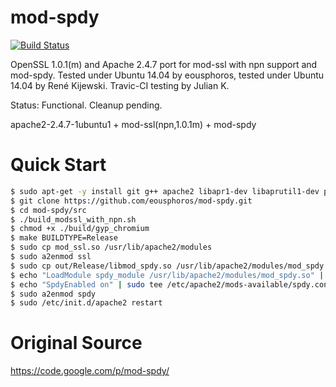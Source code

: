 mod-spdy
========

[![Build Status](https://travis-ci.org/eousphoros/mod-spdy.svg?branch=master)](https://travis-ci.org/eousphoros/mod-spdy)

OpenSSL 1.0.1(m) and Apache 2.4.7 port for mod-ssl with npn support and mod-spdy. Tested under Ubuntu 14.04 by eousphoros, tested under Ubuntu 14.04 by René Kijewski. Travic-CI testing by Julian K.

Status: Functional. Cleanup pending.

apache2-2.4.7-1ubuntu1 + mod-ssl(npn,1.0.1m) + mod-spdy


Quick Start
===========
```sh
$ sudo apt-get -y install git g++ apache2 libapr1-dev libaprutil1-dev patch binutils make devscripts
$ git clone https://github.com/eousphoros/mod-spdy.git
$ cd mod-spdy/src
$ ./build_modssl_with_npn.sh
$ chmod +x ./build/gyp_chromium
$ make BUILDTYPE=Release
$ sudo cp mod_ssl.so /usr/lib/apache2/modules
$ sudo a2enmod ssl
$ sudo cp out/Release/libmod_spdy.so /usr/lib/apache2/modules/mod_spdy.so
$ echo "LoadModule spdy_module /usr/lib/apache2/modules/mod_spdy.so" | sudo tee /etc/apache2/mods-available/spdy.load
$ echo "SpdyEnabled on" | sudo tee /etc/apache2/mods-available/spdy.conf
$ sudo a2enmod spdy
$ sudo /etc/init.d/apache2 restart
````


Original Source
===============

https://code.google.com/p/mod-spdy/
